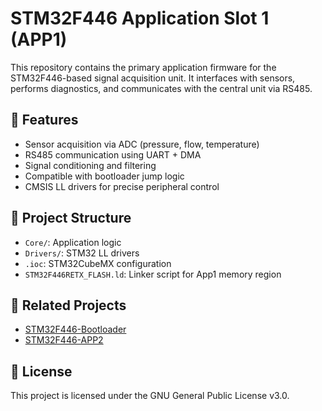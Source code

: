 # STM32F446 Application Slot 1 (APP1)

This repository contains the primary application firmware for the STM32F446-based signal acquisition unit. It interfaces with sensors, performs diagnostics, and communicates with the central unit via RS485.

## 🚀 Features

- Sensor acquisition via ADC (pressure, flow, temperature)
- RS485 communication using UART + DMA
- Signal conditioning and filtering
- Compatible with bootloader jump logic
- CMSIS LL drivers for precise peripheral control

## 📁 Project Structure

- `Core/`: Application logic
- `Drivers/`: STM32 LL drivers
- `.ioc`: STM32CubeMX configuration
- `STM32F446RETX_FLASH.ld`: Linker script for App1 memory region

## 🔗 Related Projects

- [STM32F446-Bootloader](https://github.com/Vojtese/STM32F446-Bootloader)
- [STM32F446-APP2](https://github.com/Vojtese/STM32F446-APP2)

## 📜 License

This project is licensed under the GNU General Public License v3.0.
